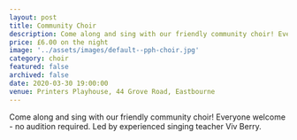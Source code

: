 ```yaml
---
layout: post
title: Community Choir
description: Come along and sing with our friendly community choir! Everyone welcome - no audition required. Led by experienced singing teacher Viv Berry.
price: £6.00 on the night
image: '../assets/images/default--pph-choir.jpg'
category: choir
featured: false
archived: false
date: 2020-03-30 19:00:00
venue: Printers Playhouse, 44 Grove Road, Eastbourne
---
```


Come along and sing with our friendly community choir! Everyone welcome - no audition required. Led by experienced singing teacher Viv Berry.